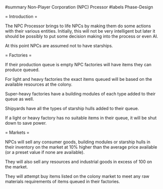 #summary Non-Player Corporation (NPC) Prcessor
#labels Phase-Design

= Introduction =

The NPC Processor brings to life NPCs by making them do some actions with their various entities.  Initially, this will not be very intelligent but later it should be possibly to put some decision making into the process or even AI.

At this point NPCs are assumed not to have starships.

= Factories =

If their production queue is empty NPC factories will have items they can produce queued.

For light and heavy factories the exact items queued will be based on the available resources at the colony.  

Super-heavy factories have a building modules of each type added to their queue as well.

Shipyards have all the types of starship hulls added to their queue.

If a light or heavy factory has no suitable items in their queue, it will be shut down to save power.

= Markets =

NPCs will sell any consumer goods, building modules or starship hulls in their inventory on the market at 10% higher than the average price available (or a preset value if none are available).

They will also sell any resources and industrial goods in excess of 100 on the market.

They will attempt buy items listed on the colony market to meet any raw materials requirements of items queued in their factories.